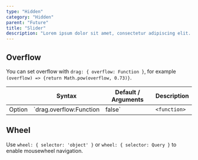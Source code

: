 ```yaml
---
type: "Hidden"
category: "Hidden"
parent: "Future"
title: "Slider"
description: "Lorem ipsum dolor sit amet, consectetur adipiscing elit. Nunc tempus laoreet leo sit amet iaculis."
---
```


## Overflow	

You can set overflow with `drag: { overflow: Function }`, for example `(overflow) => {return Math.pow(overflow, 0.73)}`.	

<div class="xt-overflow-sub overflow-y-hidden overflow-x-scroll my-5 xt-my-auto w-full">	

|                         | Syntax                                    | Default / Arguments                       | Description                   |	
| ----------------------- | ----------------------------------------- | ----------------------------- | ----------------------------- |	
| Option                  | `drag.overflow:Function|false`                          | `<function>`        | Function for drag overflow             |	

</div>	

## Wheel	

Use `wheel: { selector: 'object' }` or `wheel: { selector: Query }` to enable mousewheel navigation.	

<demo>	
  <demoinline src="demos/components/slider/wheel">	
  </demoinline>	
</demo>	

